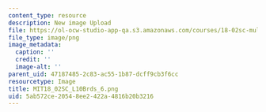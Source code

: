```yaml
---
content_type: resource
description: New image Upload
file: https://ol-ocw-studio-app-qa.s3.amazonaws.com/courses/18-02sc-multivariable-calculus-fall-2010/5ab572ce20548ee2422a4816b20b3216_MIT18_02SC_L10Brds_6.png
file_type: image/png
image_metadata:
  caption: ''
  credit: ''
  image-alt: ''
parent_uid: 47187485-2c83-ac55-1b87-dcff9cb3f6cc
resourcetype: Image
title: MIT18_02SC_L10Brds_6.png
uid: 5ab572ce-2054-8ee2-422a-4816b20b3216
---
```

